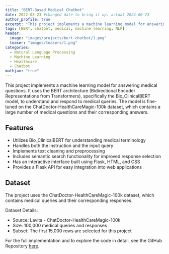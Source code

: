 ```yaml
---
title: "BERT-Based Medical Chatbot"
date: 2022-08-23 #changed date to bring it up. actual 2024-06-23
author_profile: true
excerpt: "This project implements a machine learning model for answering medical questions using the BERT architecture, specifically the Bio_ClinicalBERT model, fine-tuned on the ChatDoctor-HealthCareMagic-100k dataset."
tags: [BERT, chatbot, medical, machine learning, NLP]
header:
  image: "images/projects/bert-chatbot/1.png"
  teaser: "images/teasers/1.png"
categories:
  - Natural Language Processing
  - Machine Learning
  - Healthcare
  - Chatbot
mathjax: "true"
---
```



This project implements a machine learning model for answering medical questions. It uses the BERT architecture (Bidirectional Encoder Representations from Transformers), specifically the Bio_ClinicalBERT model, to understand and respond to medical queries. The model is fine-tuned on the ChatDoctor-HealthCareMagic-100k dataset, which contains a large number of medical questions and their corresponding answers.

## Features

- Utilizes Bio_ClinicalBERT for understanding medical terminology
- Handles both the instruction and the input query
- Implements text cleaning and preprocessing
- Includes semantic search functionality for improved response selection
- Has an interactive interface built using Flask, HTML, and CSS
- Provides a Flask API for easy integration into web applications

## Dataset

The project uses the ChatDoctor-HealthCareMagic-100k dataset, which contains medical queries and their corresponding responses.

Dataset Details:
- Source: Lavita - ChatDoctor-HealthCareMagic-100k
- Size: 100,000 medical queries and responses
- Subset: The first 15,000 rows are selected for this project


For the full implementation and to explore the code in detail, see the GitHub Repository [here](https://github.com/CtripleU/BERT-Chatbot.git).